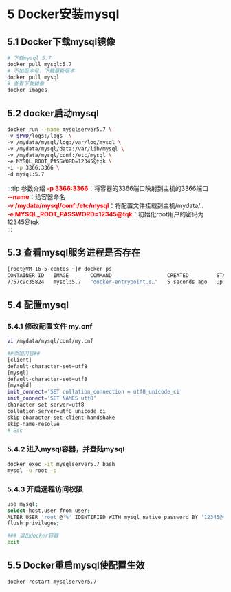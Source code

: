 # 5 Docker安装mysql


## 5.1 Docker下载mysql镜像

```sh
# 下载mysql 5.7
docker pull mysql:5.7
# 不加版本号，下载最新版本
docker pull mysql
# 查看下载镜像
docker images

```
## 5.2 docker启动mysql

```sh
docker run --name mysqlserver5.7 \
-v $PWD/logs:/logs  \
-v /mydata/mysql/log:/var/log/mysql \
-v /mydata/mysql/data:/var/lib/mysql \
-v /mydata/mysql/conf:/etc/mysql \
-e MYSQL_ROOT_PASSWORD=12345@tqk \
-i -p 3366:3366 \
-d mysql:5.7 
```

:::tip 参数介绍
<font color='red'><strong>-p 3366:3366</strong></font>：将容器的3366端口映射到主机的3366端口   
<font color='red'><strong>--name</strong></font>：给容器命名  
<font color='red'><strong>-v /mydata/mysql/conf:/etc/mysql</strong></font>：将配置文件挂载到主机/mydata/..  
<font color='red'><strong>-e MYSQL_ROOT_PASSWORD=12345@tqk</strong></font>：初始化root用户的密码为12345@tqk   
:::

## 5.3 查看mysql服务进程是否存在

```sh
[root@VM-16-5-centos ~]# docker ps
CONTAINER ID   IMAGE       COMMAND                  CREATED         STATUS         PORTS                                         NAMES
7757c9c35824   mysql:5.7   "docker-entrypoint.s…"   5 seconds ago   Up 4 seconds   3306/tcp, 33060/tcp, 0.0.0.0:3366->3366/tcp   mysqlserver5.7

```

## 5.4 配置mysql

### 5.4.1 修改配置文件 my.cnf

```sh
vi /mydata/mysql/conf/my.cnf

##添加内容##
[client]
default-character-set=utf8
[mysql]
default-character-set=utf8
[mysqld]
init_connect='SET collation_connection = utf8_unicode_ci'
init_connect='SET NAMES utf8'
character-set-server=utf8
collation-server=utf8_unicode_ci
skip-character-set-client-handshake
skip-name-resolve
# Esc
```

### 5.4.2 进入mysql容器，并登陆mysql

```sh
docker exec -it mysqlserver5.7 bash
mysql -u root -p
```

### 5.4.3 开启远程访问权限

```sh
use mysql;
select host,user from user;
ALTER USER 'root'@'%' IDENTIFIED WITH mysql_native_password BY '12345@tqk';
flush privileges;

### 退出docker容器
exit
```

## 5.5 Docker重启mysql使配置生效

```sh
docker restart mysqlserver5.7
```